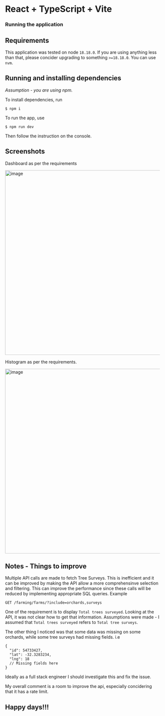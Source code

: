 # React + TypeScript + Vite

### Running the application

## Requirements

This application was tested on node `18.18.0`. If you are using anything less than that, please concider upgrading to something `>=18.18.0`. You can use `nvm`.

## Running and installing dependencies
_Assumption - you are using npm._

To install dependencies, run

```$ npm i```

To run the app, use

```$ npm run dev```

Then follow the instruction on the console.



## Screenshots

Dashboard as per the requirements

<img width="600" alt="image" src="https://github.com/user-attachments/assets/76172b3c-ba6f-4aa5-882c-eaa283cccec7">

Histogram as per the requirements.

<img width="600" alt="image" src="https://github.com/user-attachments/assets/c2213b8a-67e3-4bd9-8219-1d7bd546bbf1">


## Notes - Things to improve
Multiple API calls are made to fetch Tree Surveys. This is inefficient and it can be improved by making the API allow a more comprehensinve selection and filtering. This can improve the performance since these calls will be reduced by implementing appropriate SQL queries. Example

```GET /farming/farms/?include=orchards,surveys```

One of the requirement is to display `Total trees surveyed`. Looking at the API, it was not clear how to get that information. Assumptions were made - I assumed that `Total trees surveyed` refers to `Total tree surveys`.

The other thing I noticed was that some data was missing on some orchards, while some tree surveys had missing fields. i.e 

```
{
  "id": 54733427,
  "lat": -32.3283234,
  "lng": 18
  // Missing fields here
}
```

Ideally as a full stack engineer I should investigate this and fix the issue. 

My overall comment is a room to improve the api, especially concidering that it has a rate limit.


## Happy days!!!


